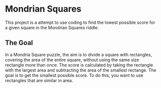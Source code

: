 # Mondrian Squares
This project is a attempt to use coding to find the lowest possible score for a given square in the Mondrian Squares riddle.

## The Goal
In a Mondria Square puzzle, the aim is to divide a square with rectangles, covering the area of the entire square, without using the same size rectangle more than once. The score is calculated by taking the rectangle with the largest area and subtracting the area of the smallest rectange. The goal is to get the smallest possible score. To do this, you want to use rectangles that are similar in area.
